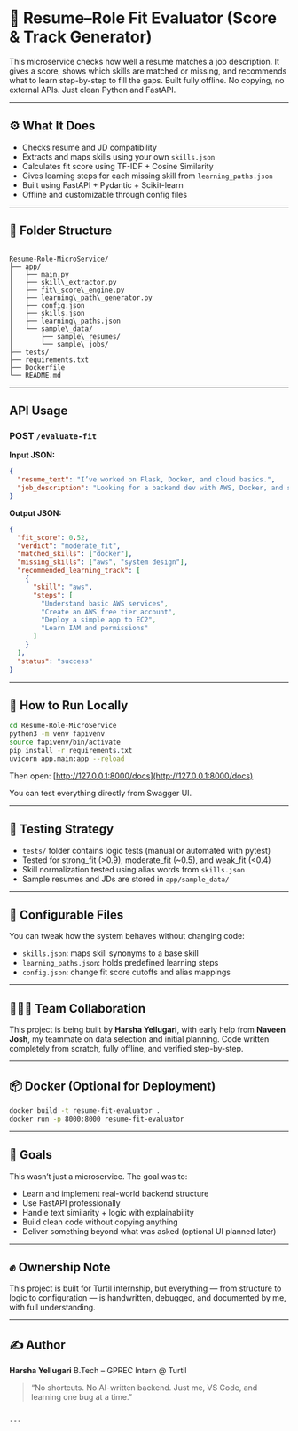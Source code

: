 # 🧠 Resume–Role Fit Evaluator (Score & Track Generator)

This microservice checks how well a resume matches a job description. It gives a score, shows which skills are matched or missing, and recommends what to learn step-by-step to fill the gaps. Built fully offline. No copying, no external APIs. Just clean Python and FastAPI.

---

## ⚙️ What It Does

- Checks resume and JD compatibility
- Extracts and maps skills using your own `skills.json`
- Calculates fit score using TF-IDF + Cosine Similarity
- Gives learning steps for each missing skill from `learning_paths.json`
- Built using FastAPI + Pydantic + Scikit-learn
- Offline and customizable through config files

---

## 🧱 Folder Structure

```

Resume-Role-MicroService/
├── app/
│   ├── main.py
│   ├── skill\_extractor.py
│   ├── fit\_score\_engine.py
│   ├── learning\_path\_generator.py
│   ├── config.json
│   ├── skills.json
│   ├── learning\_paths.json
│   └── sample\_data/
│       ├── sample\_resumes/
│       └── sample\_jobs/
├── tests/
├── requirements.txt
├── Dockerfile
└── README.md

````

---

## API Usage

### POST `/evaluate-fit`

**Input JSON:**
```json
{
  "resume_text": "I’ve worked on Flask, Docker, and cloud basics.",
  "job_description": "Looking for a backend dev with AWS, Docker, and system design."
}
````

**Output JSON:**

```json
{
  "fit_score": 0.52,
  "verdict": "moderate_fit",
  "matched_skills": ["docker"],
  "missing_skills": ["aws", "system design"],
  "recommended_learning_track": [
    {
      "skill": "aws",
      "steps": [
        "Understand basic AWS services",
        "Create an AWS free tier account",
        "Deploy a simple app to EC2",
        "Learn IAM and permissions"
      ]
    }
  ],
  "status": "success"
}
```

---

## 🧪 How to Run Locally

```bash
cd Resume-Role-MicroService
python3 -m venv fapivenv
source fapivenv/bin/activate
pip install -r requirements.txt
uvicorn app.main:app --reload
```

Then open: [http://127.0.0.1:8000/docs](http://127.0.0.1:8000/docs)

You can test everything directly from Swagger UI.

---

## 🧠 Testing Strategy

* `tests/` folder contains logic tests (manual or automated with pytest)
* Tested for strong\_fit (>0.9), moderate\_fit (\~0.5), and weak\_fit (<0.4)
* Skill normalization tested using alias words from `skills.json`
* Sample resumes and JDs are stored in `app/sample_data/`

---

## 🧰 Configurable Files

You can tweak how the system behaves without changing code:

* `skills.json`: maps skill synonyms to a base skill
* `learning_paths.json`: holds predefined learning steps
* `config.json`: change fit score cutoffs and alias mappings

---

## 🧑‍🤝‍🧑 Team Collaboration

This project is being built by **Harsha Yellugari**, with early help from **Naveen Josh**, my teammate on data selection and initial planning.
Code written completely from scratch, fully offline, and verified step-by-step.

---

## 📦 Docker (Optional for Deployment)

```bash
docker build -t resume-fit-evaluator .
docker run -p 8000:8000 resume-fit-evaluator
```

---

## 📝 Goals

This wasn’t just a microservice. The goal was to:

* Learn and implement real-world backend structure
* Use FastAPI professionally
* Handle text similarity + logic with explainability
* Build clean code without copying anything
* Deliver something beyond what was asked (optional UI planned later)

---

## ✊ Ownership Note

This project is built for Turtil internship, but everything — from structure to logic to configuration — is handwritten, debugged, and documented by me, with full understanding.

---

## ✍️ Author

**Harsha Yellugari**
B.Tech – GPREC
Intern @ Turtil

> “No shortcuts. No AI-written backend. Just me, VS Code, and learning one bug at a time.”

```

---

```
